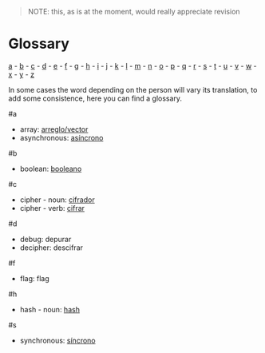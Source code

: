 > NOTE: this, as is at the moment, would really appreciate revision

# Glossary
[a](#a) -
[b](#b) -
[c](#c) -
[d](#d) -
[e](#e) -
[f](#f) -
[g](#g) -
[h](#h) -
[i](#i) -
[j](#j) -
[k](#k) -
[l](#l) -
[m](#m) -
[n](#n) -
[o](#o) -
[p](#p) -
[q](#q) -
[r](#r) -
[s](#s) -
[t](#t) -
[u](#u) -
[v](#v) -
[w](#w) -
[x](#x) -
[y](#y) -
[z](#z)

In some cases the word depending on the person will vary its translation, to add
some consistence, here you can find a glossary.

#a
 * array: [arreglo/vector](http://es.wikipedia.org/wiki/Vector_(inform%C3%A1tica))
 * asynchronous: [asíncrono](http://es.wikipedia.org/wiki/Asincron%C3%ADa)

#b
 * boolean: [booleano](http://es.wikipedia.org/wiki/Tipo_de_dato_l%C3%B3gico)

#c
 * cipher - noun: [cifrador](http://es.wikipedia.org/wiki/Cifrado_%28criptograf%C3%ADa%29)
 * cipher - verb: [cifrar](http://es.wikipedia.org/wiki/Cifrado_%28criptograf%C3%ADa%29)

#d
 * debug: depurar
 * decipher: descifrar

#f
 * flag: flag

#h
 * hash - noun: [hash](http://es.wikipedia.org/wiki/Funci%C3%B3n_hash)

#s
 * synchronous: [síncrono](http://www.sites.upiicsa.ipn.mx/polilibros/portal/polilibros/p_terminados/PolilibroFC/Unidad_II/Unidad%20II_5.htm)

